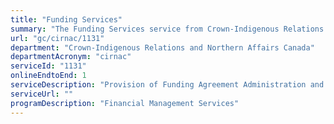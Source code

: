 ```yaml
---
title: "Funding Services"
summary: "The Funding Services service from Crown-Indigenous Relations and Northern Affairs Canada is available end-to-end online, according to the GC Service Inventory."
url: "gc/cirnac/1131"
department: "Crown-Indigenous Relations and Northern Affairs Canada"
departmentAcronym: "cirnac"
serviceId: "1131"
onlineEndtoEnd: 1
serviceDescription: "Provision of Funding Agreement Administration and Management."
serviceUrl: ""
programDescription: "Financial Management Services"
---
```

